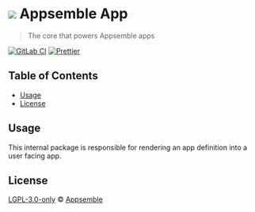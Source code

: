 # ![](https://gitlab.com/appsemble/appsemble/-/raw/0.35.11-test.1/config/assets/logo.svg) Appsemble App

> The core that powers Appsemble apps

[![GitLab CI](https://gitlab.com/appsemble/appsemble/badges/0.35.11-test.1/pipeline.svg)](https://gitlab.com/appsemble/appsemble/-/releases/0.35.11-test.1)
[![Prettier](https://img.shields.io/badge/code_style-prettier-ff69b4.svg)](https://prettier.io)

## Table of Contents

- [Usage](#usage)
- [License](#license)

## Usage

This internal package is responsible for rendering an app definition into a user facing app.

## License

[LGPL-3.0-only](https://gitlab.com/appsemble/appsemble/-/blob/0.35.11-test.1/LICENSE.md) ©
[Appsemble](https://appsemble.com)
